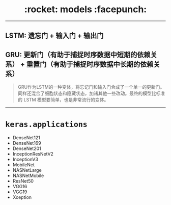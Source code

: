 <h1 align = "center">:rocket: models :facepunch:</h1>

---
## LSTM: 遗忘门 + 输入门 + 输出门
## GRU: 更新门（有助于捕捉时序数据中短期的依赖关系） + 重置门（有助于捕捉时序数据中长期的依赖关系）
> GRU作为LSTM的一种变体，将忘记门和输入门合成了一个单一的更新门。同样还混合了细胞状态和隐藏状态，加诸其他一些改动。最终的模型比标准的 LSTM 模型要简单，也是非常流行的变体。










---
# `keras.applications`
- DenseNet121
- DenseNet169
- DenseNet201
- InceptionResNetV2
- InceptionV3
- MobileNet
- NASNetLarge
- NASNetMobile
- ResNet50
- VGG16
- VGG19
- Xception
